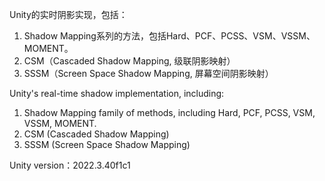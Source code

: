 Unity的实时阴影实现，包括：
1) Shadow Mapping系列的方法，包括Hard、PCF、PCSS、VSM、VSSM、MOMENT。
2) CSM（Cascaded Shadow Mapping, 级联阴影映射）
3) SSSM（Screen Space Shadow Mapping, 屏幕空间阴影映射）

Unity's real-time shadow implementation, including:
1) Shadow Mapping family of methods, including Hard, PCF, PCSS, VSM, VSSM, MOMENT.
2) CSM (Cascaded Shadow Mapping)
3) SSSM (Screen Space Shadow Mapping)

Unity version：2022.3.40f1c1
